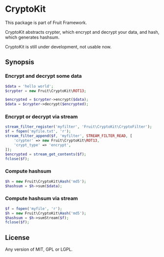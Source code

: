 # CryptoKit

This package is part of Fruit Framework.

CryptoKit abstracts crypter, which encrypt and decrypt your data, and hash, which generates hashsum.

CryptoKit is still under development, not usable now.

## Synopsis

### Encrypt and decrypt some data

```php
$data = 'hello world';
$crypter = new Fruit\CryptoKit\ROT13;

$encrypted = $crypter->encrypt($data);
$data = $crypter->decrypt($encrypted);
```

### Encrypt or decrypt via stream

```php
stream_filter_register('myfilter', 'Fruit\CryptoKit\CryptoFilter');
$f = fopen('myfile.txt', 'r');
stream_filter_append($f, 'myfilter', STREAM_FILTER_READ, [
	'crypter' => new Fruit\CryptoKit\ROT13,
	'crypt_type' => 'encrypt',
]);
$encrypted = stream_get_contents($f);
fclose($f);
```

### Compute hashsum

```php
$h = new Fruit\CryptoKit\Hash('md5');
$hashsum = $h->sum($data);
```

### Compute hashsum via stream

```php
$f = fopen('myfile', 'r');
$h = new Fruit\CryptoKit\Hash('md5');
$hashsum = $h->sumStream($f);
fclose($f);
```

## License

Any version of MIT, GPL or LGPL.
